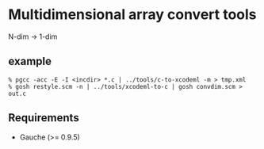 # Multidimensional array convert tools

N-dim → 1-dim

## example
```
% pgcc -acc -E -I <incdir> *.c | ../tools/c-to-xcodeml -m > tmp.xml
% gosh restyle.scm -n | ../tools/xcodeml-to-c | gosh convdim.scm > out.c
```

## Requirements
* Gauche (>= 0.9.5)
